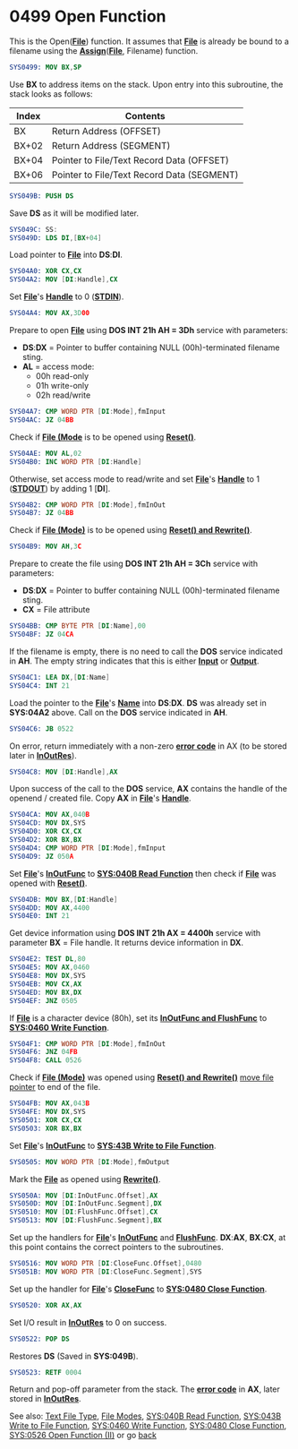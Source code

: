 # 0499 Open Function

This is the Open([**File**](TEXT-FILE-TYPE.md)) function. It assumes that **[File](TEXT-FILE-TYPE.md)** is already be bound to a filename using the **[Assign](02E6-ASSIGN-FUNC.md)**(**[File](TEXT-FILE-TYPE.md)**, Filename) function.


```nasm
SYS0499: MOV BX,SP
```

Use **BX** to address items on the stack. Upon entry into this subroutine, the stack looks as follows:

|Index|Contents                                  |
|-----|------------------------------------------|
|BX   |Return Address (OFFSET)                   |
|BX+02|Return Address (SEGMENT)                  |
|BX+04|Pointer to File/Text Record Data (OFFSET) |
|BX+06|Pointer to File/Text Record Data (SEGMENT)|

```nasm
SYS049B: PUSH DS
```

Save **DS** as it will be modified later.

```nasm
SYS049C: SS:
SYS049D: LDS DI,[BX+04]
```

Load pointer to **[File](TEXT-FILE-TYPE.md)** into **DS**:**DI**.

```nasm
SYS04A0: XOR CX,CX
SYS04A2: MOV [DI:Handle],CX
```

Set **[File](TEXT-FILE-TYPE.md)**'s **[Handle](TEXT-FILE-TYPE.md)** to 0 (**[STDIN](DOS-STANDARD-HANDLES.md)**).

```nasm
SYS04A4: MOV AX,3D00
```

Prepare to open **[File](TEXT-FILE-TYPE.md)** using **DOS INT 21h AH = 3Dh** service with parameters:
- **DS**:**DX** = Pointer to buffer containing NULL (00h)-terminated filename sting.
- **AL** = access mode:
  - 00h read-only
  - 01h write-only
  - 02h read/write

```nasm
SYS04A7: CMP WORD PTR [DI:Mode],fmInput
SYS04AC: JZ 04BB
```

Check if **[File (Mode](TEXT-FILE-TYPE.md)** is to be opened using **[Reset()](FILE-MODES.md)**.

```nasm
SYS04AE: MOV AL,02
SYS04B0: INC WORD PTR [DI:Handle]
```

Otherwise, set access mode to read/write and set **[File](TEXT-FILE-TYPE.md)**'s **[Handle](TEXT-FILE-TYPE.md)** to 1 (**[STDOUT](DOS-STANDARD-HANDLES.md)**) by adding 1 [**DI**].

```nasm
SYS04B2: CMP WORD PTR [DI:Mode],fmInOut
SYS04B7: JZ 04BB
```

Check if **[File (Mode)](TEXT-FILE-TYPE.md)** is to be opened using **[Reset() and Rewrite()](FILE-MODES.md)**.

```nasm
SYS04B9: MOV AH,3C
```

Prepare to create the file using **DOS INT 21h AH = 3Ch** service with parameters:
- **DS**:**DX** = Pointer to buffer containing NULL (00h)-terminated filename sting.
- **CX** = File attribute

```nasm
SYS04BB: CMP BYTE PTR [DI:Name],00
SYS04BF: JZ 04CA
```

If the filename is empty, there is no need to call the **DOS** service indicated in **AH**. The empty string indicates that this is either **[Input](DATA.md)** or **[Output](DATA.md)**.

```nasm
SYS04C1: LEA DX,[DI:Name]
SYS04C4: INT 21
```

Load the pointer to the **[File](TEXT-FILE-TYPE.md)**'s **[Name](TEXT-FILE-TYPE.md)** into **DS**:**DX**. **DS** was already set in **SYS:04A2** above. Call on the **DOS** service indicated in **AH**.

```nasm
SYS04C6: JB 0522
```

On error, return immediately with a non-zero **[error code](ERROR-CODES.md)** in AX (to be stored later in **[InOutRes](DATA.md)**).

```nasm
SYS04C8: MOV [DI:Handle],AX
```

Upon success of the call to the **DOS** service, **AX** contains the handle of the openend / created file. Copy **AX** in **[File](TEXT-FILE-TYPE.md)**'s **[Handle](TEXT-FILE-TYPE.md)**.

```nasm
SYS04CA: MOV AX,040B
SYS04CD: MOV DX,SYS
SYS04D0: XOR CX,CX
SYS04D2: XOR BX,BX
SYS04D4: CMP WORD PTR [DI:Mode],fmInput
SYS04D9: JZ 050A
```

Set **[File](TEXT-FILE-TYPE.md)**'s **[InOutFunc](TEXT-FILE-TYPE.md)** to **[SYS:040B Read Function](040B-READ-FUNC.md)** then check if **[File](TEXT-FILE-TYPE.md)** was opened with **[Reset()](FILE-MODES.md)**.

```nasm
SYS04DB: MOV BX,[DI:Handle]
SYS04DD: MOV AX,4400
SYS04E0: INT 21
```

Get device information using **DOS INT 21h AX = 4400h** service with parameter **BX** = File handle. It returns device information in **DX**.

```nasm
SYS04E2: TEST DL,80
SYS04E5: MOV AX,0460
SYS04E8: MOV DX,SYS
SYS04EB: MOV CX,AX
SYS04ED: MOV BX,DX
SYS04EF: JNZ 0505
```

If **[File](TEXT-FILE-TYPE.md)** is a character device (80h), set its **[InOutFunc and FlushFunc](TEXT-FILE-TYPE.md)** to **[SYS:0460 Write Function](0460-WRITE-FUNC.md)**.


```nasm
SYS04F1: CMP WORD PTR [DI:Mode],fmInOut
SYS04F6: JNZ 04FB
SYS04F8: CALL 0526
```

Check if **[File (Mode)](TEXT-FILE-TYPE.md)** was opened using **[Reset() and Rewrite()](FILE-MODES.md)** [move file pointer](0526-OPEN-FUNC-II.md) to end of the file.

```nasm
SYS04FB: MOV AX,043B
SYS04FE: MOV DX,SYS
SYS0501: XOR CX,CX
SYS0503: XOR BX,BX
```

Set **[File](TEXT-FILE-TYPE.md)**'s **[InOutFunc](TEXT-FILE-TYPE.md)** to **[SYS:43B Write to File Function](043B-WRITE-TO-FILE-FUNC.md)**.

```nasm
SYS0505: MOV WORD PTR [DI:Mode],fmOutput
```

Mark the **[File](TEXT-FILE-TYPE.md)** as opened using **[Rewrite()](FILE-MODES.md)**.

```nasm
SYS050A: MOV [DI:InOutFunc.Offset],AX
SYS050D: MOV [DI:InOutFunc.Segment],DX
SYS0510: MOV [DI:FlushFunc.Offset],CX
SYS0513: MOV [DI:FlushFunc.Segment],BX
```

Set up the handlers for **[File](TEXT-FILE-TYPE.md)**'s **[InOutFunc](TEXT-FILE-TYPE.md)** and **[FlushFunc](TEXT-FILE-TYPE.md)**. **DX**:**AX**, **BX**:**CX**, at this point contains the correct pointers to the subroutines.

```nasm
SYS0516: MOV WORD PTR [DI:CloseFunc.Offset],0480
SYS051B: MOV WORD PTR [DI:CloseFunc.Segment],SYS
```

Set up the handler for **[File](TEXT-FILE-TYPE.md)**'s **[CloseFunc](TEXT-FILE-TYPE.md)** to **[SYS:0480 Close Function](0480-CLOSE-FUNC.md)**.

```nasm
SYS0520: XOR AX,AX
```

Set I/O result in **[InOutRes](DATA.md)** to 0 on success.

```nasm
SYS0522: POP DS
```

Restores **DS** (Saved in **SYS:049B**).

```nasm
SYS0523: RETF 0004
```

Return and pop-off parameter from the stack. The **[error code](ERROR-CODES.md)** in **AX**, later stored in **[InOutRes](DATA.md)**.

See also: [Text File Type](TEXT-FILE-TYPE.md), [File Modes](FILE-MODES.md), [SYS:040B Read Function](040B-READ-FUNC.md), [SYS:043B Write to File Function](043B-WRITE-TO-FILE-FUNC.md), [SYS:0460 Write Function](0460-WRITE-FUNC.md), [SYS:0480 Close Function](0480-CLOSE-FUNC.md), [SYS:0526 Open Function (II)](0526-OPEN-FUNC-II.md) or go [back](../README.md)